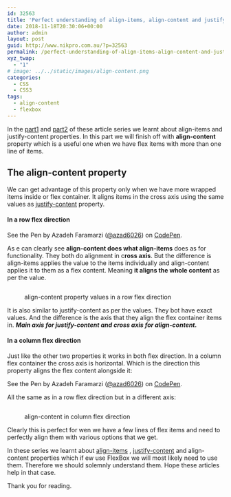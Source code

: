 ```yaml
---
id: 32563
title: 'Perfect understanding of align-items, align-content and justify-content in FlexBox with examples: Part 3'
date: 2018-11-18T20:30:06+00:00
author: admin
layout: post
guid: http://www.nikpro.com.au/?p=32563
permalink: /perfect-understanding-of-align-items-align-content-and-justify-content-in-flexbox-with-examples-part-3/
xyz_twap:
  - "1"
# image: ../../static/images/align-content.png
categories:
  - CSS
  - CSS3
tags:
  - align-content
  - flexbox
---
```

In the [part1](http://www.nikpro.com.au/perfect-understanding-of-align-items-align-content-and-justify-content-in-flexbox-with-examples-part-1/) and [part2](http://www.nikpro.com.au/perfect-understanding-of-align-items-align-content-and-justify-content-in-flexbox-with-examples-part-2/) of these article series we learnt about align-items and justify-content properties. In this part we will finish off with **align-content** property which is a useful one when we have flex items with more than one line of items.

## The align-content property

We can get advantage of this property only when we have more wrapped items inside or flex container. It aligns items in the cross axis using the same values as [justify-content](http://www.nikpro.com.au/perfect-understanding-of-align-items-align-content-and-justify-content-in-flexbox-with-examples-part-2/) property.

#### In a row flex direction

<p data-height="900" data-theme-id="0" data-slug-hash="BGpLgv" data-default-tab="html,result" data-user="azad6026" data-pen-title="FlexBox align-content in row" class="codepen">
  See the Pen <a href="https://codepen.io/azad6026/pen/BGpLgv/"></a> by Azadeh Faramarzi (<a href="https://codepen.io/azad6026">@azad6026</a>) on <a href="https://codepen.io">CodePen</a>.
</p>

As e can clearly see **align-content does what align-items** does as for functionality. They both do alignment in c**ross axis**. But the difference is align-items applies the value to the items individually and align-content applies it to them as a flex content. Meaning **it aligns the whole content** as per the value.<figure class="wp-block-image">

<img src="http://www.nikpro.com.auFlexBox-align-content-in-row1.png" alt="" class="wp-image-32565" srcset="http://testgatsby.localFlexBox-align-content-in-row1.png 656w, http://testgatsby.localFlexBox-align-content-in-row1-300x235.png 300w" sizes="(max-width: 656px) 100vw, 656px" /> </figure> <figure class="wp-block-image"><img src="http://www.nikpro.com.auFlexBox-align-content-in-row2.png" alt="" class="wp-image-32566" srcset="http://testgatsby.localFlexBox-align-content-in-row2.png 656w, http://testgatsby.localFlexBox-align-content-in-row2-300x114.png 300w" sizes="(max-width: 656px) 100vw, 656px" /><figcaption>align-content property values in a row flex direction</figcaption></figure> 

It is also similar to justify-content as per the values. They bot have exact values. And the difference is the axis that they align the flex container items in. **_Main axis for justify-content and cross axis for align-content._**

#### In a column flex direction

Just like the other two properties it works in both flex direction. In a column flex container the cross axis is horizontal. Which is the direction this property aligns the flex content alongside it:

<p data-height="900" data-theme-id="0" data-slug-hash="jQLgyM" data-default-tab="html,result" data-user="azad6026" data-pen-title="FlexBox align-content in column flex direction" class="codepen">
  See the Pen <a href="https://codepen.io/azad6026/pen/jQLgyM/"></a> by Azadeh Faramarzi (<a href="https://codepen.io/azad6026">@azad6026</a>) on <a href="https://codepen.io">CodePen</a>.
</p>

All the same as in a row flex direction but in a different axis:<figure class="wp-block-image">

<img src="http://www.nikpro.com.auFlexBox-align-content-in-column-flex1.png" alt="" class="wp-image-32567" srcset="http://testgatsby.localFlexBox-align-content-in-column-flex1.png 656w, http://testgatsby.localFlexBox-align-content-in-column-flex1-300x231.png 300w" sizes="(max-width: 656px) 100vw, 656px" /> </figure> <figure class="wp-block-image"><img src="http://www.nikpro.com.auFlexBox-align-content-in-column-flex2.png" alt="" class="wp-image-32568" srcset="http://testgatsby.localFlexBox-align-content-in-column-flex2.png 656w, http://testgatsby.localFlexBox-align-content-in-column-flex2-300x115.png 300w" sizes="(max-width: 656px) 100vw, 656px" /><figcaption>align-content in column flex direction</figcaption></figure> 

Clearly this is perfect for wen we have a few lines of flex items and need to perfectly align them with various options that we get.

In these series we learnt about [align-items](http://www.nikpro.com.au/perfect-understanding-of-align-items-align-content-and-justify-content-in-flexbox-with-examples-part-1/) , [justify-content](http://www.nikpro.com.au/perfect-understanding-of-align-items-align-content-and-justify-content-in-flexbox-with-examples-part-2/) and align-content properties which if ew use FlexBox we will most likely need to use them. Therefore we should solemnly understand them. Hope these articles help in that case.

Thank you for reading.